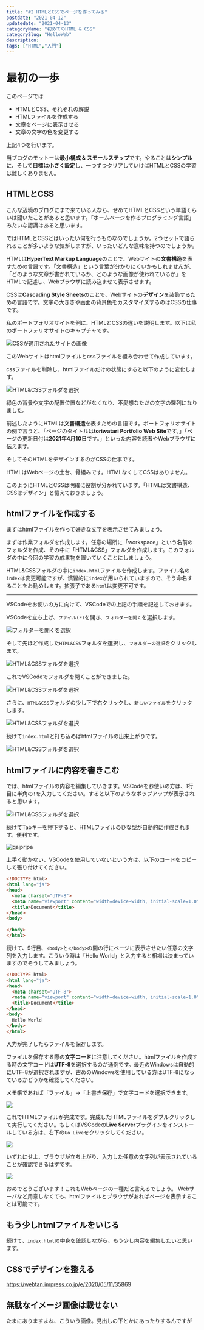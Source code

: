 ```yaml
---
title: "#2 HTMLとCSSでページを作ってみる"
postdate: "2021-04-12"
updatedate: "2021-04-13"
categoryName: "初めてのHTML & CSS"
categorySlug: "HelloWeb"
description: 
tags: ["HTML","入門"]
---
```


# 最初の一歩

このページでは

- HTMLとCSS、それぞれの解説
- HTMLファイルを作成する
- 文章をページに表示させる
- 文章の文字の色を変更する

上記4つを行います。

当ブログのモットーは**最小構成 & スモールステップ**です。やることは**シンプル**に、そして**目標は小さく設定**し、一つずつクリアしていけばHTMLとCSSの学習は難しくありません。

## HTMLとCSS

こんな辺境のブログにまで来ている人なら、せめてHTMLとCSSという単語くらいは聞いたことがあると思います。「ホームページを作るプログラミング言語」みたいな認識はあると思います。

ではHTMLとCSSとはいったい何を行うものなのでしょうか。2つセットで語られることが多いような気がしますが、いったいどんな意味を持つのでしょうか。

HTMLは**HyperText Markup Language**のことで、Webサイトの**文書構造**を表すための言語です。「文書構造」という言葉が分かりにくいかもしれませんが、「どのような文章が書かれているか、どのような画像が使われているか」をHTMLで記述し、Webブラウザに読み込ませて表示させます。

CSSは**Cascading Style Sheets**のことで、Webサイトの**デザイン**を装飾するための言語です。文字の大きさや画面の背景色をカスタマイズするのはCSSの仕事です。

私のポートフォリオサイトを例に、HTMLとCSSの違いを説明します。以下は私のポートフォリオサイトのキャプチャです。

![CSSが適用されたサイトの画像](./images/image01.jpg)

このWebサイトはhtmlファイルとcssファイルを組み合わせて作成しています。

cssファイルを削除し、htmlファイルだけの状態にすると以下のように変化します。

![HTML&CSSフォルダを選択](./images/image02.jpg)

緑色の背景や文字の配置位置などがなくなり、不愛想なただの文字の羅列になりました。

前述したようにHTMLは**文書構造**を表すための言語です。ポートフォリオサイトの例で言うと、「ページのタイトルは**toriwatari Portfolio Web Site**です。」「ページの更新日付は**2021年4月10日**です。」といった内容を読者やWebブラウザに伝えます。

そしてそのHTMLをデザインするのがCSSの仕事です。

HTMLはWebページの土台、骨組みです。HTMLなくしてCSSはありません。

このようにHTMLとCSSは明確に役割が分かれています。「HTMLは文書構造、CSSはデザイン」と憶えておきましょう。

## htmlファイルを作成する

まずはhtmlファイルを作って好きな文字を表示させてみましょう。

まずは作業フォルダを作成します。任意の場所に「workspace」という名前のフォルダを作成、その中に「HTML&CSS」フォルダを作成します。このフォルダの中に今回の学習の成果物を置いていくことにしましょう。

HTML&CSSフォルダの中に`index.html`ファイルを作成します。ファイル名の`index`は変更可能ですが、慣習的に`index`が用いられていますので、そう命名することをお勧めします。拡張子である`html`は変更不可です。

---

VSCodeをお使いの方に向けて、VSCodeでの上記の手順を記述しておきます。

VSCodeを立ち上げ、`ファイル(F)`を開き、`フォルダーを開く`を選択します。

![フォルダーを開くを選択](./images/image03.jpg)

そして先ほど作成した`HTML&CSS`フォルダを選択し、`フォルダーの選択`をクリックします。

![HTML&CSSフォルダを選択](./images/image04.jpg)

これでVSCodeでフォルダを開くことができました。

![HTML&CSSフォルダを選択](./images/image05.jpg)

さらに、`HTML&CSS`フォルダの少し下で右クリックし、`新しいファイル`をクリックします。

![HTML&CSSフォルダを選択](./images/image06.jpg)

続けて`index.html`と打ち込めばhtmlファイルの出来上がりです。

![HTML&CSSフォルダを選択](./images/image07.jpg)

## htmlファイルに内容を書きこむ

では、htmlファイルの内容を編集していきます。VSCodeをお使いの方は、1行目に半角の`!`を入力してください。すると以下のようなポップアップが表示されると思います。

![HTML&CSSフォルダを選択](./images/image08.jpg)

続けてTabキーを押下すると、HTMLファイルのひな型が自動的に作成されます。便利です。

![gajprjpa](./images/image09.jpg)

上手く動かない、VSCodeを使用していないという方は、以下のコードをコピーして張り付けてください。

```html
<!DOCTYPE html>
<html lang="ja">
<head>
  <meta charset="UTF-8">
  <meta name="viewport" content="width=device-width, initial-scale=1.0">
  <title>Document</title>
</head>
<body>
  
</body>
</html>
```

続けて、9行目、`<body>`と`</body>`の間の行にページに表示させたい任意の文字列を入力します。こういう時は「Hello World」と入力すると相場は決まっていますのでそうしてみましょう。

```html
<!DOCTYPE html>
<html lang="ja">
<head>
  <meta charset="UTF-8">
  <meta name="viewport" content="width=device-width, initial-scale=1.0">
  <title>Document</title>
</head>
<body>
  Hello World  
</body>
</html>
```

入力が完了したらファイルを保存します。

ファイルを保存する際の**文字コード**に注意してください。htmlファイルを作成する時の文字コードは**UTF-8**を選択するのが通例です。最近のWindowsは自動的にUTF-8が選択されますが、古めのWindowsを使用している方はUTF-8になっているかどうかを確認してください。

メモ帳であれば「ファイル」→「上書き保存」で文字コードを選択できます。

![](./images/image10.jpg)

これでHTMLファイルが完成です。完成したHTMLファイルをダブルクリックして実行してください。もしくはVSCodeの**Live Server**プラグインをインストールしている方は、右下の`Go Live`をクリックしてください。

![](./images/image04.jpg)

いずれにせよ、ブラウザが立ち上がり、入力した任意の文字列が表示されていることが確認できるはずです。

![](./images/image05.jpg)

おめでとうございます！これもWebページの一種だと言えるでしょう。
Webサーバなど用意しなくても、htmlファイルとブラウザがあればページを表示することは可能です。

## もう少しhtmlファイルをいじる

続けて、`index.html`の中身を確認しながら、もう少し内容を編集したいと思います。



## CSSでデザインを整える

https://webtan.impress.co.jp/e/2020/05/11/35869


## 無駄なイメージ画像は載せない

たまにありますよね、こういう画像。見出しの下とかにあったりするんですが

